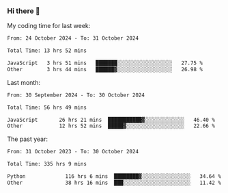 ### Hi there 👋

My coding time for last week:

<!--START_SECTION:week-->

```txt
From: 24 October 2024 - To: 31 October 2024

Total Time: 13 hrs 52 mins

JavaScript   3 hrs 51 mins   ███████░░░░░░░░░░░░░░░░░░   27.75 %
Other        3 hrs 44 mins   ██████▓░░░░░░░░░░░░░░░░░░   26.98 %
```

<!--END_SECTION:week-->

Last month:

<!--START_SECTION:month-->

```txt
From: 30 September 2024 - To: 30 October 2024

Total Time: 56 hrs 49 mins

JavaScript       26 hrs 21 mins  ███████████▓░░░░░░░░░░░░░   46.40 %
Other            12 hrs 52 mins  █████▓░░░░░░░░░░░░░░░░░░░   22.66 %
```

<!--END_SECTION:month-->

The past year:

<!--START_SECTION:year-->

```txt
From: 31 October 2023 - To: 30 October 2024

Total Time: 335 hrs 9 mins

Python             116 hrs 6 mins  ████████▓░░░░░░░░░░░░░░░░   34.64 %
Other              38 hrs 16 mins  ███░░░░░░░░░░░░░░░░░░░░░░   11.42 %
```

<!--END_SECTION:year-->
